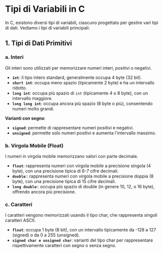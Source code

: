 # Tipi di Variabili in C

In C, esistono diversi tipi di variabili, ciascuno progettato per gestire vari tipi di dati. Vediamo i tipi di variabili principali:

## 1. Tipi di Dati Primitivi

### a. Interi
Gli interi sono utilizzati per memorizzare numeri interi, positivi o negativi.

- **`int`**: il tipo intero standard, generalmente occupa 4 byte (32 bit).
- **`short int`**: occupa meno spazio (tipicamente 2 byte) e ha un intervallo ridotto.
- **`long int`**: occupa più spazio di `int` (tipicamente 4 o 8 byte), con un intervallo maggiore.
- **`long long int`**: occupa ancora più spazio (8 byte o più), consentendo numeri molto grandi.

**Varianti con segno**:
- **`signed`**: permette di rappresentare numeri positivi e negativi.
- **`unsigned`**: permette solo numeri positivi e aumenta l'intervallo massimo.

### b. Virgola Mobile (Float)
I numeri in virgola mobile memorizzano valori con parte decimale.

- **`float`**: rappresenta numeri con virgola mobile a precisione singola (4 byte), con una precisione tipica di 6-7 cifre decimali.
- **`double`**:: rappresenta numeri con virgola mobile a precisione doppia (8 byte), con una precisione tipica di 15 cifre decimali.
- **`long double`**:: occupa più spazio di double (in genere 10, 12, o 16 byte), offrendo ancora più precisione.

### c. Caratteri
I caratteri vengono memorizzati usando il tipo char, che rappresenta singoli caratteri ASCII.

- **`float`**: occupa 1 byte (8 bit), con un intervallo tipicamente da -128 a 127 (signed) o da 0 a 255 (unsigned).
- **`signed char e unsigned char`**: varianti del tipo char per rappresentare rispettivamente caratteri con segno o senza segno.
